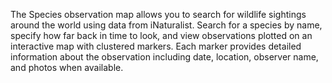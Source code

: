 The Species observation map allows you to search for wildlife sightings around the world using data from iNaturalist. Search for a species by name, specify how far back in time to look, and view observations plotted on an interactive map with clustered markers. Each marker provides detailed information about the observation including date, location, observer name, and photos when available.

<!-- Generated from commit: b875298190a9bc44bef93ad2cb01ef18f4e7027e -->